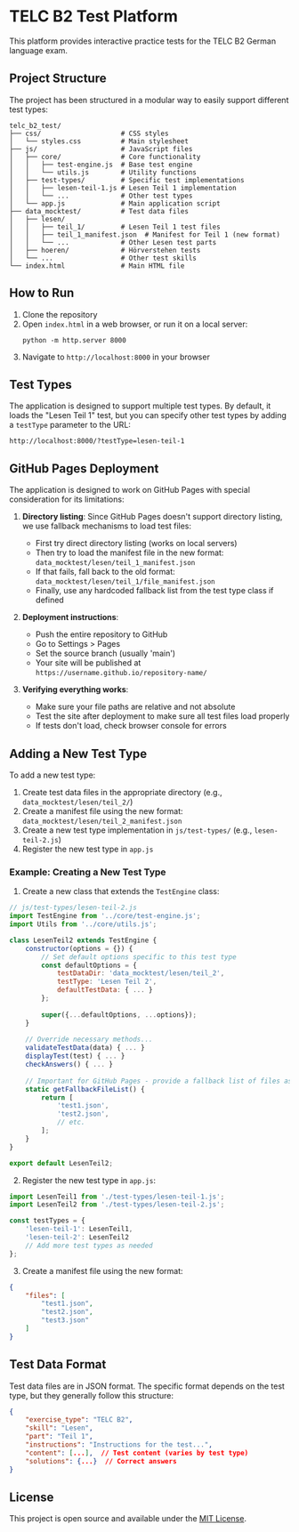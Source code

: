 # TELC B2 Test Platform

This platform provides interactive practice tests for the TELC B2 German language exam.

## Project Structure

The project has been structured in a modular way to easily support different test types:

```
telc_b2_test/
├── css/                    # CSS styles
│   └── styles.css          # Main stylesheet
├── js/                     # JavaScript files
│   ├── core/               # Core functionality
│   │   ├── test-engine.js  # Base test engine
│   │   └── utils.js        # Utility functions
│   ├── test-types/         # Specific test implementations
│   │   ├── lesen-teil-1.js # Lesen Teil 1 implementation
│   │   └── ...             # Other test types
│   └── app.js              # Main application script
├── data_mocktest/          # Test data files
│   ├── lesen/
│   │   ├── teil_1/         # Lesen Teil 1 test files
│   │   ├── teil_1_manifest.json  # Manifest for Teil 1 (new format)
│   │   └── ...             # Other Lesen test parts
│   ├── hoeren/             # Hörverstehen tests
│   └── ...                 # Other test skills
└── index.html              # Main HTML file
```

## How to Run

1. Clone the repository
2. Open `index.html` in a web browser, or run it on a local server:
   ```
   python -m http.server 8000
   ```
3. Navigate to `http://localhost:8000` in your browser

## Test Types

The application is designed to support multiple test types. By default, it loads the "Lesen Teil 1" test, but you can specify other test types by adding a `testType` parameter to the URL:

```
http://localhost:8000/?testType=lesen-teil-1
```

## GitHub Pages Deployment

The application is designed to work on GitHub Pages with special consideration for its limitations:

1. **Directory listing**: Since GitHub Pages doesn't support directory listing, we use fallback mechanisms to load test files:
   - First try direct directory listing (works on local servers)
   - Then try to load the manifest file in the new format: `data_mocktest/lesen/teil_1_manifest.json`
   - If that fails, fall back to the old format: `data_mocktest/lesen/teil_1/file_manifest.json`
   - Finally, use any hardcoded fallback list from the test type class if defined

2. **Deployment instructions**:
   - Push the entire repository to GitHub
   - Go to Settings > Pages
   - Set the source branch (usually 'main')
   - Your site will be published at `https://username.github.io/repository-name/`

3. **Verifying everything works**:
   - Make sure your file paths are relative and not absolute
   - Test the site after deployment to make sure all test files load properly
   - If tests don't load, check browser console for errors

## Adding a New Test Type

To add a new test type:

1. Create test data files in the appropriate directory (e.g., `data_mocktest/lesen/teil_2/`)
2. Create a manifest file using the new format: `data_mocktest/lesen/teil_2_manifest.json`
3. Create a new test type implementation in `js/test-types/` (e.g., `lesen-teil-2.js`)
4. Register the new test type in `app.js`

### Example: Creating a New Test Type

1. Create a new class that extends the `TestEngine` class:

```javascript
// js/test-types/lesen-teil-2.js
import TestEngine from '../core/test-engine.js';
import Utils from '../core/utils.js';

class LesenTeil2 extends TestEngine {
    constructor(options = {}) {
        // Set default options specific to this test type
        const defaultOptions = {
            testDataDir: 'data_mocktest/lesen/teil_2',
            testType: 'Lesen Teil 2',
            defaultTestData: { ... }
        };
        
        super({...defaultOptions, ...options});
    }
    
    // Override necessary methods...
    validateTestData(data) { ... }
    displayTest(test) { ... }
    checkAnswers() { ... }
    
    // Important for GitHub Pages - provide a fallback list of files as a last resort
    static getFallbackFileList() {
        return [
            'test1.json',
            'test2.json',
            // etc.
        ];
    }
}

export default LesenTeil2;
```

2. Register the new test type in `app.js`:

```javascript
import LesenTeil1 from './test-types/lesen-teil-1.js';
import LesenTeil2 from './test-types/lesen-teil-2.js';

const testTypes = {
    'lesen-teil-1': LesenTeil1,
    'lesen-teil-2': LesenTeil2
    // Add more test types as needed
};
```

3. Create a manifest file using the new format:
```json
{
    "files": [
        "test1.json",
        "test2.json",
        "test3.json"
    ]
}
```

## Test Data Format

Test data files are in JSON format. The specific format depends on the test type, but they generally follow this structure:

```json
{
    "exercise_type": "TELC B2",
    "skill": "Lesen",
    "part": "Teil 1",
    "instructions": "Instructions for the test...",
    "content": [...],  // Test content (varies by test type)
    "solutions": {...}  // Correct answers
}
```

## License

This project is open source and available under the [MIT License](LICENSE). 